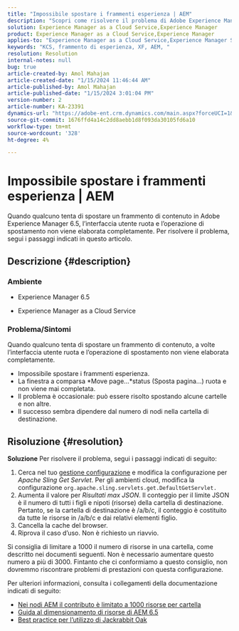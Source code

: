 ```yaml
---
title: "Impossibile spostare i frammenti esperienza | AEM"
description: "Scopri come risolvere il problema di Adobe Experience Manager, a causa del quale lo spostamento di un processo di frammento di esperienza non viene mai completato."
solution: Experience Manager as a Cloud Service,Experience Manager
product: Experience Manager as a Cloud Service,Experience Manager
applies-to: "Experience Manager as a Cloud Service,Experience Manager Sites,Experience Manager 6.5"
keywords: "KCS, frammento di esperienza, XF, AEM, "
resolution: Resolution
internal-notes: null
bug: true
article-created-by: Amol Mahajan
article-created-date: "1/15/2024 11:46:44 AM"
article-published-by: Amol Mahajan
article-published-date: "1/15/2024 3:01:04 PM"
version-number: 2
article-number: KA-23391
dynamics-url: "https://adobe-ent.crm.dynamics.com/main.aspx?forceUCI=1&pagetype=entityrecord&etn=knowledgearticle&id=d12eccbf-9bb3-ee11-a569-6045bd006149"
source-git-commit: 1676ffd4a14c2dd8aebb1d8f093da30105fd6a10
workflow-type: tm+mt
source-wordcount: '328'
ht-degree: 4%

---
```


# Impossibile spostare i frammenti esperienza | AEM


Quando qualcuno tenta di spostare un frammento di contenuto in Adobe Experience Manager 6.5, l’interfaccia utente ruota e l’operazione di spostamento non viene elaborata completamente. Per risolvere il problema, segui i passaggi indicati in questo articolo.

## Descrizione {#description}


### <b>Ambiente</b>

- Experience Manager 6.5


- Experience Manager as a Cloud Service




### <b>Problema/Sintomi</b>

Quando qualcuno tenta di spostare un frammento di contenuto, a volte l’interfaccia utente ruota e l’operazione di spostamento non viene elaborata completamente.

- Impossibile spostare i frammenti esperienza.
- La finestra a comparsa *Move page...*status (Sposta pagina...) ruota e non viene mai completata.
- Il problema è occasionale: può essere risolto spostando alcune cartelle e non altre.
- Il successo sembra dipendere dal numero di nodi nella cartella di destinazione.





## Risoluzione {#resolution}

<b>Soluzione</b>
Per risolvere il problema, segui i passaggi indicati di seguito:



1. Cerca nel tuo [gestione configurazione](http://localhost:4502/system/console/configMgr) e modifica la configurazione per *Apache Sling Get Servlet*. Per gli ambienti cloud, modifica la configurazione `org.apache.sling.servlets.get.DefaultGetServlet.`
2. Aumenta il valore per *Risultati max JSON*. Il conteggio per il limite JSON è il numero di tutti i figli e nipoti (risorse) della cartella di destinazione. Pertanto, se la cartella di destinazione è /a/b/c, il conteggio è costituito da tutte le risorse in /a/b/c e dai relativi elementi figlio.
3. Cancella la cache del browser.
4. Riprova il caso d’uso. Non è richiesto un riavvio.


Si consiglia di limitare a 1000 il numero di risorse in una cartella, come descritto nei documenti seguenti. Non è necessario aumentare questo numero a più di 3000. Fintanto che ci conformiamo a questo consiglio, non dovremmo riscontrare problemi di prestazioni con questa configurazione.

Per ulteriori informazioni, consulta i collegamenti della documentazione indicati di seguito:

- [Nei nodi AEM il contributo è limitato a 1000 risorse per cartella](https://experienceleague.adobe.com/docs/experience-cloud-kcs/kbarticles/KA-21172.html)
- [Guida al dimensionamento di risorse di AEM 6.5](https://experienceleague.adobe.com/docs/experience-manager-65/assets/administer/assets-sizing-guide.html)
- [Best practice per l’utilizzo di Jackrabbit Oak](https://jackrabbit.apache.org/oak/docs/dos_and_donts.html)

